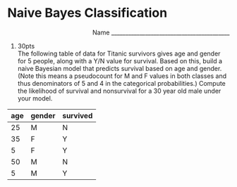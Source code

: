 # Naive Bayes Classification
<div style="text-align: right">Name __________________________________________</div>

1. 30pts\
The following table of data for Titanic survivors gives age and gender for 5 people,
along with a Y/N value for survival.  Based on this, build a naive Bayesian model
that predicts survival based on age and gender.  (Note this means a pseudocount for M and F
values in both classes and thus denominators of 5 and 4 in the categorical probabilities.)
Compute the likelihood of survival and nonsurvival for a 30 year old male under your model.


age|gender|survived
---|---|---
25|M|N
35|F|Y
5|F|Y
50|M|N
5|M|Y
